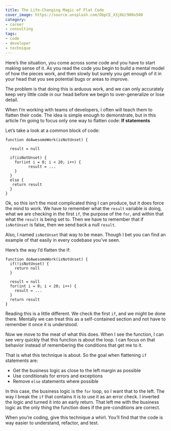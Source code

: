 ```yaml
---
title: The Life-Changing Magic of Flat Code
cover_image: https://source.unsplash.com/ObpCE_X3j6U/900x500
category: 
- career
- consulting
tags:
- code
- developer
- technique
---
```

Here’s the situation, you come across some code and you have to start making sense of it. As you read the code you begin to build a mental model of how the pieces work, and then slowly but surely you get enough of it in your head that you see potential bugs or areas to improve.

The problem is that doing this is arduous work, and we can only accurately keep very little code in our head before we begin to over-generalize or lose detail.

When I’m working with teams of developers, I often will teach them to flatten their code. The idea is simple enough to demonstrate, but in this article I’m going to focus only one way to flatten code: **If statements**

Let’s take a look at a common block of code:

	function doAwesomeWork(isNotUnset) {

  	  result = null

	  if(isNotUnset) {
  	    for(int i = 0; i < 20; i++) {
    	      result = ...
   	    }   
  	  }
  	  else {
   	   return result
  	  }
	}

Ok, so this isn’t the most complicated thing I can produce, but it does force the mind to work. We have to remember what the `result` variable is doing, what we are checking in the first `if`, the purpose of the `for`, and within that what the `result` is being set to. Then we have to remember that if `isNotUnset` is false, then we send back a null `result`.

Also, I named `isNotUnset` that way to be mean. Though I bet you can find an example of that easily in every codebase you’ve seen.

Here’s the way I’d flatten the if:

	function doAwesomeWork(isNotUnset) {
	  if(!isNotUnset) {
	    return null
	  }

	  result = null
	  for(int i = 0; i < 20; i++) {
	    result = ...
	  }
	  return result
	}

Reading this is a little different. We check the first `if`, and we might be done there. Mentally we can treat this as a self-contained section and not have to remember it once it is understood.

Now we move to the meat of what this does. When I see the function, I can see very quickly that this function is about the loop. I can focus on that behavior instead of remembering the conditions that get me to it.

That is what this technique is about. So the goal when flattening `if` statements are:

- Get the business logic as close to the left margin as possible
- Use conditionals for errors and exceptions
- Remove `else` statements where possible

In this case, the business logic is the `for` loop, so I want that to the left. The way I break the `if` that contains it is to use it as an error check. I inverted the logic and turned it into an early return. That left me with the business logic as the only thing the function does if the pre-conditions are correct.

When you’re coding, give this technique a whirl. You’ll find that the code is way easier to understand, refactor, and test.



